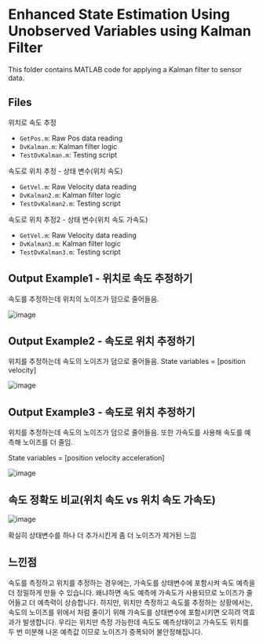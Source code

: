 # Enhanced State Estimation Using Unobserved Variables using Kalman Filter

This folder contains MATLAB code for applying a Kalman filter to sensor data.



## Files
위치로 속도 추정
- `GetPos.m`: Raw Pos data reading
- `DvKalman.m`: Kalman filter logic
- `TestDvKalman.m`: Testing script

속도로 위치 추정 - 상태 변수(위치 속도)
- `GetVel.m`: Raw Velocity data reading
- `DvKalman2.m`: Kalman filter logic
- `TestDvKalman2.m`: Testing script

속도로 위치 추정2 - 상태 변수(위치 속도 가속도)
- `GetVel.m`: Raw Velocity data reading
- `DvKalman3.m`: Kalman filter logic
- `TestDvKalman3.m`: Testing script


## Output Example1 - 위치로 속도 추정하기
속도를 추정하는데 위치의 노이즈가 덤으로 줄어들음.

![image](https://github.com/user-attachments/assets/72ce11ed-ec74-460a-955f-5e4bf3be7d70)



## Output Example2 - 속도로 위치 추정하기
위치를 추정하는데 속도의 노이즈가 덤으로 줄어들음. State variables = [position velocity]

![image](https://github.com/user-attachments/assets/932a0b61-ad0d-4d7f-b3a1-26b687af1485)



## Output Example3 - 속도로 위치 추정하기
위치를 추정하는데 속도의 노이즈가 덤으로 줄어들음. 또한 가속도를 사용해 속도를 예측해 노이즈를 더 줄임. 

State variables = [position velocity acceleration]

![image](https://github.com/user-attachments/assets/ed343206-5a74-4876-9ae1-401505809807)


## 속도 정확도 비교(위치 속도 vs 위치 속도 가속도)

![image](https://github.com/user-attachments/assets/be38bdf3-dda1-4342-b8f7-81c3c6fe9c51)

확실히 상태변수를 하나 더 추가시킨게 좀 더 노이즈가 제거된 느낌



## 느낀점

속도를 측정하고 위치를 추정하는 경우에는, 가속도를 상태변수에 포함시켜 속도 예측을 더 정밀하게 만들 수 있습니다. 왜냐하면 속도 예측에 가속도가 사용되므로 노이즈가 줄어들고 더 예측력이 상승합니다. 
하지만, 위치만 측정하고 속도를 추정하는 상황에서는, 속도의 노이즈를 위에서 처럼 줄이기 위해 가속도를 상태변수에 포함시키면 오히려 역효과가 발생합니다. 우리는 위치만 측정 가능한데 속도도 예측상태이고 가속도도 위치를 두 번 미분해 나온 예측값 이므로 노이즈가 증폭되어 불안정해집니다.
